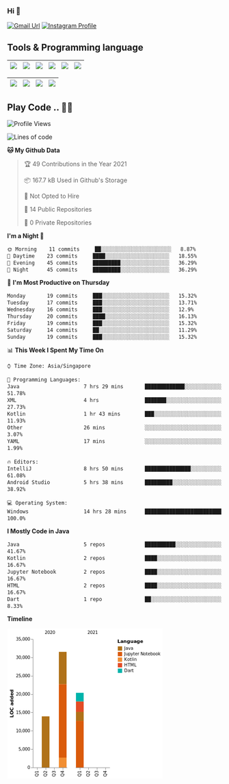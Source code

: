 ### Hi 👋
[![Gmail Url](https://img.shields.io/twitter/url?label=Goggxi@gmail.com&logo=gmail&style=social&url=http%3A%2F%2Fmailto%3Acontact.Goggxi@gmail.com)](mailto:Goggxi@gmail.com) [![Instagram Profile](https://img.shields.io/twitter/url?label=moh_rifkan&logo=instagram&style=social&url=https://www.instagram.com/moh_rifkan/)](https://www.instagram.com/moh_rifkan/)

## Tools & Programming language
| [<img src="https://miro.medium.com/max/2800/1*UpiyYV4onPs4emx-whdVHA.png" width="50">]() | [<img src="https://cdn.svgporn.com/logos/flutter.svg" width="50">]() | [<img src="https://cdn.svgporn.com/logos/jupyter.svg" width="50">]() | [<img src="https://cdn.svgporn.com/logos/mysql.svg" width="50">]() | <img src="https://cdn.svgporn.com/logos/postgresql.svg" width="50"/> | <img src="https://cdn.svgporn.com/logos/firebase.svg" width="50"/>
|-----|----|----|----|----|----|

|[<img src="https://cdn.svgporn.com/logos/kotlin.svg" width="50">]() | [<img src="https://cdn.svgporn.com/logos/java.svg" width="50">]() | [<img src="https://cdn.svgporn.com/logos/dart.svg" width="50">]() | [<img src="https://cdn.svgporn.com/logos/python.svg" width="50">]() |
|---|---|---|---|


## Play Code .. 💬🚀

<!--START_SECTION:waka-->
![Profile Views](http://img.shields.io/badge/Profile%20Views-0-blue)

![Lines of code](https://img.shields.io/badge/From%20Hello%20World%20I%27ve%20Written-65820%20lines%20of%20code-blue)

**🐱 My Github Data** 

> 🏆 49 Contributions in the Year 2021
 > 
> 📦 167.7 kB Used in Github's Storage 
 > 
> 🚫 Not Opted to Hire
 > 
> 📜 14 Public Repositories 
 > 
> 🔑 0 Private Repositories  
 > 
**I'm a Night 🦉** 

```text
🌞 Morning    11 commits     ██░░░░░░░░░░░░░░░░░░░░░░░   8.87% 
🌆 Daytime    23 commits     ████░░░░░░░░░░░░░░░░░░░░░   18.55% 
🌃 Evening    45 commits     █████████░░░░░░░░░░░░░░░░   36.29% 
🌙 Night      45 commits     █████████░░░░░░░░░░░░░░░░   36.29%

```
📅 **I'm Most Productive on Thursday** 

```text
Monday       19 commits     ███░░░░░░░░░░░░░░░░░░░░░░   15.32% 
Tuesday      17 commits     ███░░░░░░░░░░░░░░░░░░░░░░   13.71% 
Wednesday    16 commits     ███░░░░░░░░░░░░░░░░░░░░░░   12.9% 
Thursday     20 commits     ████░░░░░░░░░░░░░░░░░░░░░   16.13% 
Friday       19 commits     ███░░░░░░░░░░░░░░░░░░░░░░   15.32% 
Saturday     14 commits     ██░░░░░░░░░░░░░░░░░░░░░░░   11.29% 
Sunday       19 commits     ███░░░░░░░░░░░░░░░░░░░░░░   15.32%

```


📊 **This Week I Spent My Time On** 

```text
⌚︎ Time Zone: Asia/Singapore

💬 Programming Languages: 
Java                     7 hrs 29 mins       █████████████░░░░░░░░░░░░   51.78% 
XML                      4 hrs               ███████░░░░░░░░░░░░░░░░░░   27.73% 
Kotlin                   1 hr 43 mins        ███░░░░░░░░░░░░░░░░░░░░░░   11.93% 
Other                    26 mins             ░░░░░░░░░░░░░░░░░░░░░░░░░   3.07% 
YAML                     17 mins             ░░░░░░░░░░░░░░░░░░░░░░░░░   1.99%

🔥 Editors: 
IntelliJ                 8 hrs 50 mins       ███████████████░░░░░░░░░░   61.08% 
Android Studio           5 hrs 38 mins       █████████░░░░░░░░░░░░░░░░   38.92%

💻 Operating System: 
Windows                  14 hrs 28 mins      █████████████████████████   100.0%

```

**I Mostly Code in Java** 

```text
Java                     5 repos             ██████████░░░░░░░░░░░░░░░   41.67% 
Kotlin                   2 repos             ████░░░░░░░░░░░░░░░░░░░░░   16.67% 
Jupyter Notebook         2 repos             ████░░░░░░░░░░░░░░░░░░░░░   16.67% 
HTML                     2 repos             ████░░░░░░░░░░░░░░░░░░░░░   16.67% 
Dart                     1 repo              ██░░░░░░░░░░░░░░░░░░░░░░░   8.33%

```


**Timeline**

![Chart not found](https://raw.githubusercontent.com/Goggxi/Goggxi/main/charts/bar_graph.png) 


<!--END_SECTION:waka-->
